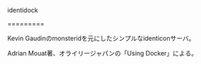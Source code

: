 identidock

=========

Kevin Gaudinのmonsteridを元にしたシンプルなidenticonサーバ。

Adrian Mouat著、オライリージャパンの「Using Docker」による。
